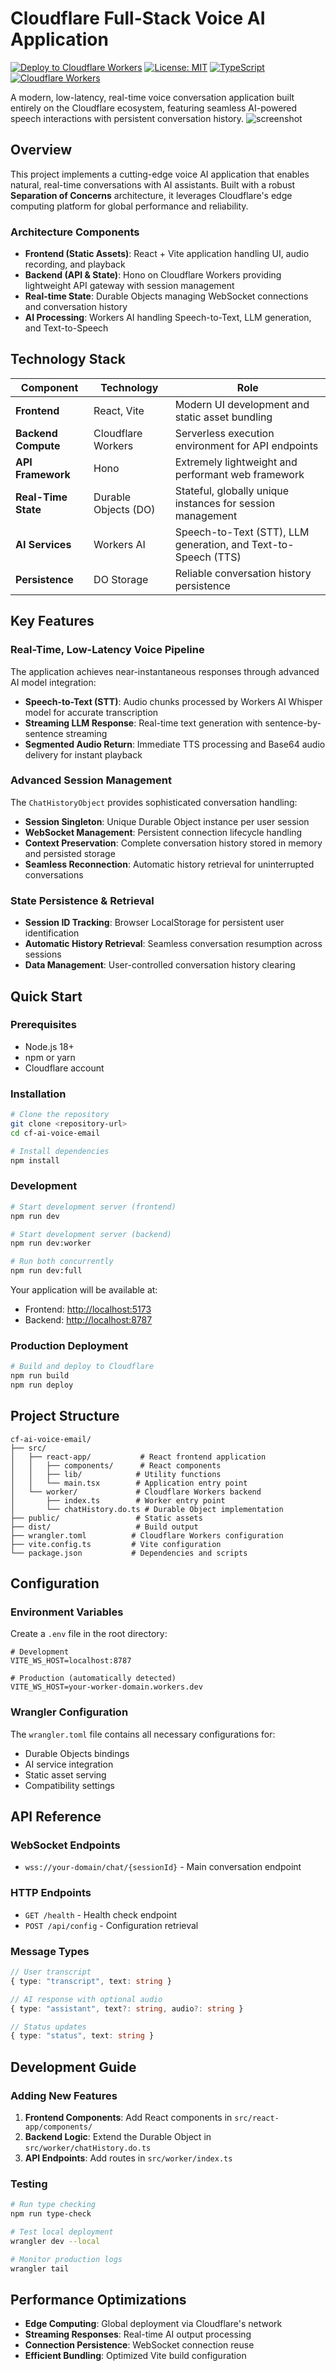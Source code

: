 # Cloudflare Full-Stack Voice AI Application

[![Deploy to Cloudflare Workers](https://deploy.workers.cloudflare.com/button)](https://deploy.workers.cloudflare.com/)
[![License: MIT](https://img.shields.io/badge/License-MIT-yellow.svg)](https://opensource.org/licenses/MIT)
[![TypeScript](https://img.shields.io/badge/TypeScript-007ACC?logo=typescript&logoColor=white)](https://www.typescriptlang.org/)
[![Cloudflare Workers](https://img.shields.io/badge/Cloudflare-Workers-F38020?logo=cloudflare&logoColor=white)](https://workers.cloudflare.com/)

A modern, low-latency, real-time voice conversation application built entirely on the Cloudflare ecosystem, featuring seamless AI-powered speech interactions with persistent conversation history.
![screenshot](./public/pic.png)

## Overview

This project implements a cutting-edge voice AI application that enables natural, real-time conversations with AI assistants. Built with a robust **Separation of Concerns** architecture, it leverages Cloudflare's edge computing platform for global performance and reliability.

### Architecture Components

- **Frontend (Static Assets)**: React + Vite application handling UI, audio recording, and playback
- **Backend (API & State)**: Hono on Cloudflare Workers providing lightweight API gateway with session management
- **Real-time State**: Durable Objects managing WebSocket connections and conversation history
- **AI Processing**: Workers AI handling Speech-to-Text, LLM generation, and Text-to-Speech

## Technology Stack

| Component | Technology | Role |
|-----------|------------|------|
| **Frontend** | React, Vite | Modern UI development and static asset bundling |
| **Backend Compute** | Cloudflare Workers | Serverless execution environment for API endpoints |
| **API Framework** | Hono | Extremely lightweight and performant web framework |
| **Real-Time State** | Durable Objects (DO) | Stateful, globally unique instances for session management |
| **AI Services** | Workers AI | Speech-to-Text (STT), LLM generation, and Text-to-Speech (TTS) |
| **Persistence** | DO Storage | Reliable conversation history persistence |

## Key Features

### Real-Time, Low-Latency Voice Pipeline

The application achieves near-instantaneous responses through advanced AI model integration:

- **Speech-to-Text (STT)**: Audio chunks processed by Workers AI Whisper model for accurate transcription
- **Streaming LLM Response**: Real-time text generation with sentence-by-sentence streaming
- **Segmented Audio Return**: Immediate TTS processing and Base64 audio delivery for instant playback

### Advanced Session Management

The `ChatHistoryObject` provides sophisticated conversation handling:

- **Session Singleton**: Unique Durable Object instance per user session
- **WebSocket Management**: Persistent connection lifecycle handling
- **Context Preservation**: Complete conversation history stored in memory and persisted storage
- **Seamless Reconnection**: Automatic history retrieval for uninterrupted conversations

### State Persistence & Retrieval

- **Session ID Tracking**: Browser LocalStorage for persistent user identification
- **Automatic History Retrieval**: Seamless conversation resumption across sessions  
- **Data Management**: User-controlled conversation history clearing

## Quick Start

### Prerequisites

- Node.js 18+ 
- npm or yarn
- Cloudflare account

### Installation

```bash
# Clone the repository
git clone <repository-url>
cd cf-ai-voice-email

# Install dependencies
npm install
```

### Development

```bash
# Start development server (frontend)
npm run dev

# Start development server (backend)
npm run dev:worker

# Run both concurrently
npm run dev:full
```

Your application will be available at:
- Frontend: [http://localhost:5173](http://localhost:5173)
- Backend: [http://localhost:8787](http://localhost:8787)

### Production Deployment

```bash
# Build and deploy to Cloudflare
npm run build
npm run deploy
```

## Project Structure

```
cf-ai-voice-email/
├── src/
│   ├── react-app/           # React frontend application
│   │   ├── components/      # React components
│   │   ├── lib/            # Utility functions
│   │   └── main.tsx        # Application entry point
│   └── worker/             # Cloudflare Workers backend
│       ├── index.ts        # Worker entry point
│       └── chatHistory.do.ts # Durable Object implementation
├── public/                 # Static assets
├── dist/                   # Build output
├── wrangler.toml          # Cloudflare Workers configuration
├── vite.config.ts         # Vite configuration
└── package.json           # Dependencies and scripts
```

## Configuration

### Environment Variables

Create a `.env` file in the root directory:

```env
# Development
VITE_WS_HOST=localhost:8787

# Production (automatically detected)
VITE_WS_HOST=your-worker-domain.workers.dev
```

### Wrangler Configuration

The `wrangler.toml` file contains all necessary configurations for:
- Durable Objects bindings
- AI service integration
- Static asset serving
- Compatibility settings

## API Reference

### WebSocket Endpoints

- `wss://your-domain/chat/{sessionId}` - Main conversation endpoint

### HTTP Endpoints

- `GET /health` - Health check endpoint
- `POST /api/config` - Configuration retrieval

### Message Types

```typescript
// User transcript
{ type: "transcript", text: string }

// AI response with optional audio
{ type: "assistant", text?: string, audio?: string }

// Status updates
{ type: "status", text: string }
```

## Development Guide

### Adding New Features

1. **Frontend Components**: Add React components in `src/react-app/components/`
2. **Backend Logic**: Extend the Durable Object in `src/worker/chatHistory.do.ts`
3. **API Endpoints**: Add routes in `src/worker/index.ts`

### Testing

```bash
# Run type checking
npm run type-check

# Test local deployment
wrangler dev --local

# Monitor production logs
wrangler tail
```

## Performance Optimizations

- **Edge Computing**: Global deployment via Cloudflare's network
- **Streaming Responses**: Real-time AI output processing
- **Connection Persistence**: WebSocket connection reuse
- **Efficient Bundling**: Optimized Vite build configuration